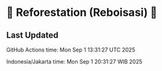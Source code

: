 
# 🌳 Reforestation (Reboisasi) 🌲

## Last Updated

GitHub Actions time: Mon Sep  1 13:31:27 UTC 2025

Indonesia/Jakarta time: Mon Sep  1 20:31:27 WIB 2025
